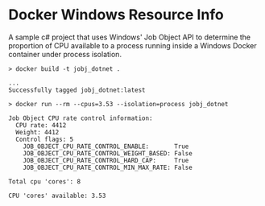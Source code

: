 # Docker Windows Resource Info

A sample c# project that uses Windows' Job Object API to determine the proportion of CPU available to a process running inside a Windows Docker container under process isolation.

```commandline
> docker build -t jobj_dotnet .

...
Successfully tagged jobj_dotnet:latest

> docker run --rm --cpus=3.53 --isolation=process jobj_dotnet

Job Object CPU rate control information:
  CPU rate: 4412
  Weight: 4412
  Control flags: 5
    JOB_OBJECT_CPU_RATE_CONTROL_ENABLE:       True
    JOB_OBJECT_CPU_RATE_CONTROL_WEIGHT_BASED: False
    JOB_OBJECT_CPU_RATE_CONTROL_HARD_CAP:     True
    JOB_OBJECT_CPU_RATE_CONTROL_MIN_MAX_RATE: False

Total cpu 'cores': 8

CPU 'cores' available: 3.53
```